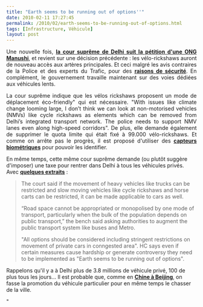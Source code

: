 ```yaml
---
title: "Earth seems to be running out of options''"
date: 2010-02-11 17:27:45
permalink: /2010/02/earth-seems-to-be-running-out-of-options.html
tags: [Infrastructure, Véhicule]
layout: post
---
```


<p style="text-align: justify">Une nouvelle fois, <strong><span style="text-decoration: underline"><a href="http://timesofindia.indiatimes.com/city/delhi/Deflated-cops-brace-for-chaos/articleshow/5558501.cms" target="_blank">la cour suprême de Delhi suit la pétition d'une ONG Manushi</a></span></strong>, et revient sur une décision précédente : les vélo-rickshaws auront de nouveau accès aux artères principales. Et ceci malgré les avis contraires de la Police et des experts du Trafic, pour des <strong><span style="text-decoration: underline"><a href="https://gabrielplassat.github.io/transportsdufutur/2010/02/no-comment-.html" target="_blank">raisons de sécurité</a></span></strong>. En complément, le gouvernement travaille maintenant sur des voies dédiées aux véhicules lents. </p> <p style="text-align: justify">La cour suprême indique que les vélos rickshaws proposent un mode de déplacement éco-friendly" qui est nécessaire. "With issues like climate change looming large, I don’t think we can look at non-motorised vehicles (NMVs) like cycle rickshaws as elements which can be removed from Delhi’s integrated transport network. The police needs to support NMV lanes even along high-speed corridors". De plus, elle demande également de supprimer le quota limite qui était fixé à 99.000 vélo-rickshaws. Et comme on arrête pas le progrès, il est proposé d'utiliser des <strong><span style=""text-decoration: underline""><a href=""http://www.indiatalkies.com/2009/12/delhis-rickshaw-pullers-may-get-biometric-badges.html"" target=""_blank"">capteurs biométriques</a></span></strong> pour pouvoir les identifier.</p> <p style=""text-align: justify"">En même temps, cette même cour suprême demande (ou plutôt suggère d'imposer) une taxe pour rentrer dans Delhi à tous les véhicules privés. Avec <strong><span style=""text-decoration: underline""><a href=""http://www.hindustantimes.com/rssfeed/newdelhi/Charge-congestion-fee-from-private-cars/Article1-507508.aspx"" target=""_blank"">quelques extraits</a></span></strong> : </p> <p style=""text-align: justify""> </p>  <!--more-->  <blockquote> <p style=""text-align: justify"">The court said if the movement of heavy vehicles like trucks can be restricted and slow moving vehicles like cycle rickshaws and horse carts can be restricted, it can be made applicable to cars as well.</p> <p style=""text-align: justify"">“Road space cannot be appropriated or monopolised by one mode of transport, particularly when the bulk of the population depends on public transport,” the bench said asking authorities to augment the public transport system like buses and Metro. </p> <p style=""text-align: justify"">"All options should be considered including stringent restrictions on movement of private cars in conngested area". HC says even if certain measures cause hardship or generate controversy they need to be implemented as "Earth seems to be running out of options".</p></blockquote> <p style=""text-align: justify"">Rappelons qu'il y a à Delhi plus de 3.8 millions de véhicule privé, 100 de plus tous les jours... Il est probable que, comme en <strong><span style=""text-decoration: underline""><a href="https://gabrielplassat.github.io/transportsdufutur/2010/02/le-sud-apporte-au-nord-la-suite-.html"" target=""_blank"">Chine à Beijing</a></span></strong>, on fasse la promotion du véhicule particulier pour en même temps le chasser de la ville.</p>"
